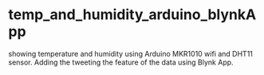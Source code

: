 # temp_and_humidity_arduino_blynkApp
showing temperature and humidity using Arduino MKR1010 wifi and DHT11 sensor. Adding the tweeting the feature of the data using Blynk App.
